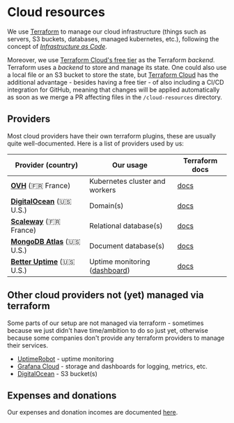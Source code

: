 # Cloud resources

We use [Terraform](https://www.terraform.io/) to manage our cloud infrastructure (things such as servers, S3 buckets, databases, managed kubernetes, etc.), following the concept of *[Infrastructure as Code](https://en.wikipedia.org/wiki/Infrastructure_as_code)*.

Moreover, we use [Terraform Cloud's free tier](https://www.terraform.io/cloud) as the Terraform _backend_. Terraform uses a _backend_ to store and manage its state. One could also use a local file or an S3 bucket to store the state, but [Terraform Cloud](https://www.terraform.io/cloud) has the additional advantage - besides having a free tier - of also including a CI/CD integration for GitHub, meaning that changes will be applied automatically as soon as we merge a PR affecting files in the `/cloud-resources` directory.

## Providers

Most cloud providers have their own terraform plugins, these are usually quite well-documented. Here is a list of providers used by us:

| Provider (country) | Our usage | Terraform docs |
| ------------------ | --------- | -------------- |
| **[OVH](https://www.ovh.com/public-cloud)** (:fr: France) | Kubernetes cluster and workers | [docs](https://registry.terraform.io/providers/ovh/ovh/latest/docs) |
| **[DigitalOcean](https://www.digitalocean.com/)** (:us: U.S.) | Domain(s) | [docs](https://registry.terraform.io/providers/digitalocean/digitalocean/latest/docs) |
| **[Scaleway](https://www.scaleway.com/elements/)** (:fr: France) | Relational database(s) | [docs](https://registry.terraform.io/providers/scaleway/scaleway/latest/docs) |
| **[MongoDB Atlas](https://www.mongodb.com/atlas)** (:us: U.S.) | Document database(s) | [docs](https://registry.terraform.io/providers/mongodb/mongodbatlas/latest/docs) |
| **[Better Uptime](https://betteruptime.com)** (:us: U.S.) | Uptime monitoring ([dashboard](https://public-transport.betteruptime.com/)) | [docs](https://registry.terraform.io/providers/BetterStackHQ/better-uptime/latest/docs) |

## Other cloud providers not (yet) managed via terraform

Some parts of our setup are not managed via terraform - sometimes because we just didn't have time/ambition to do so just yet, otherwise because some companies don't provide any terraform providers to manage their services.

- [UptimeRobot](https://uptimerobot.com/) - uptime monitoring
- [Grafana Cloud](https://grafana.com/products/cloud) - storage and dashboards for logging, metrics, etc.
- [DigitalOcean](https://www.digitalocean.com/) - S3 bucket(s)

## Expenses and donations

Our expenses and donation incomes are documented [here](./expenses/readme.md).
